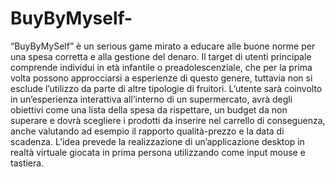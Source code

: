 # BuyByMyself-

“BuyByMySelf” è un serious game mirato a educare alle buone norme per una spesa corretta e alla gestione del denaro. Il target di utenti principale comprende individui in età infantile o preadolescenziale, che per la prima volta possono approcciarsi a esperienze di questo genere, tuttavia non si esclude l’utilizzo da parte di altre tipologie di fruitori.
L’utente sarà coinvolto in un’esperienza interattiva all’interno di un supermercato, avrà degli obiettivi come una lista della spesa da rispettare, un budget da non superare e dovrà scegliere i prodotti da inserire nel carrello di conseguenza, anche valutando ad esempio il rapporto qualità-prezzo e la data di scadenza.
L’idea prevede la realizzazione di un’applicazione desktop in realtà virtuale giocata in prima persona utilizzando come input mouse e tastiera.

